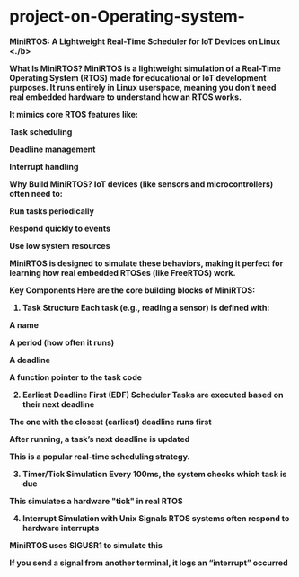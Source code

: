 # project-on-Operating-system-

<b> MiniRTOS: A Lightweight Real-Time Scheduler for IoT Devices on Linux <./b> <br>

<b> What Is MiniRTOS?<b>
MiniRTOS is a lightweight simulation of a Real-Time Operating System (RTOS) made for educational or IoT development purposes. It runs entirely in Linux userspace, meaning you don’t need real embedded hardware to understand how an RTOS works.

<b>It mimics core RTOS features like:<b>

Task scheduling

Deadline management

Interrupt handling

Why Build MiniRTOS?
IoT devices (like sensors and microcontrollers) often need to:

Run tasks periodically

Respond quickly to events

Use low system resources

MiniRTOS is designed to simulate these behaviors, making it perfect for learning how real embedded RTOSes (like FreeRTOS) work.

Key Components
Here are the core building blocks of MiniRTOS:

1. Task Structure
Each task (e.g., reading a sensor) is defined with:

A name

A period (how often it runs)

A deadline

A function pointer to the task code

2. Earliest Deadline First (EDF) Scheduler
Tasks are executed based on their next deadline

The one with the closest (earliest) deadline runs first

After running, a task’s next deadline is updated

This is a popular real-time scheduling strategy.

3. Timer/Tick Simulation
Every 100ms, the system checks which task is due

This simulates a hardware "tick" in real RTOS

4. Interrupt Simulation with Unix Signals
RTOS systems often respond to hardware interrupts

MiniRTOS uses SIGUSR1 to simulate this

If you send a signal from another terminal, it logs an “interrupt” occurred



